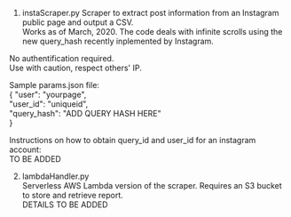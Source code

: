 1. instaScraper.py
Scraper to extract post information from an Instagram public page and output a CSV.  
Works as of March, 2020. The code deals with infinite scrolls using the new query_hash recently inplemented by Instagram. 

No authentification required.  
Use with caution, respect others' IP.

Sample params.json file:  
{
    "user": "yourpage",  
    "user_id": "uniqueid",  
    "query_hash": "ADD QUERY HASH HERE"  
}

Instructions on how to obtain query_id and user_id for an instagram account:  
TO BE ADDED


2. lambdaHandler.py  
Serverless AWS Lambda version of the scraper. Requires an S3 bucket to store and retrieve report.  
DETAILS TO BE ADDED  

